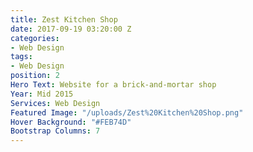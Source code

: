```yaml
---
title: Zest Kitchen Shop
date: 2017-09-19 03:20:00 Z
categories:
- Web Design
tags:
- Web Design
position: 2
Hero Text: Website for a brick-and-mortar shop
Year: Mid 2015
Services: Web Design
Featured Image: "/uploads/Zest%20Kitchen%20Shop.png"
Hover Background: "#FEB74D"
Bootstrap Columns: 7
---
```


